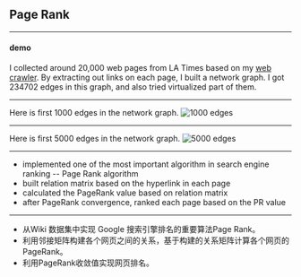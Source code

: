 ## Page Rank

---
#### demo
I collected around 20,000 web pages from LA Times based on my [web crawler](https://github.com/ZhangShiqiu1993/search_engine/tree/master/webcrawler). By extracting out links on each page, I built a network graph. I got 234702 edges in this graph, and also tried virtualized part of them.

---
Here is first 1000 edges in the network graph.
![1000 edges](https://github.com/ZhangShiqiu1993/search_engine/blob/master/pageRank/demo/figure_2.png?raw=true)

---
Here is first 5000 edges in the network graph.
![5000 edges](https://github.com/ZhangShiqiu1993/search_engine/blob/master/pageRank/demo/figure_1.png?raw=true)

---
* implemented one of the most important algorithm in search engine ranking  -- Page Rank algorithm
* built relation matrix based on the hyperlink in each page
* calculated the PageRank value based on relation matrix
* after PageRank convergence, ranked each page based on the PR value

---
+ 从Wiki 数据集中实现 Google 搜索引擎排名的重要算法Page Rank。
+ 利用邻接矩阵构建各个网页之间的关系，基于构建的关系矩阵计算各个网页的PageRank。
+ 利用PageRank收敛值实现网页排名。
